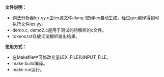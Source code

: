 **文件说明：**
- 词法分析器lex.yy.c由lex源文件clang.l使用lex自动生成，经过gcc编译得到可执行文件lex.yy。
- demo.c, demo2.c是用于测试的待解析的c文件。
- tokens.txt存放词法解析输出结果。

**使用方式：**
- 在Makefile中可修改变量LEX_FILE和INPUT_FILE。
- make build编译。
- make run运行。